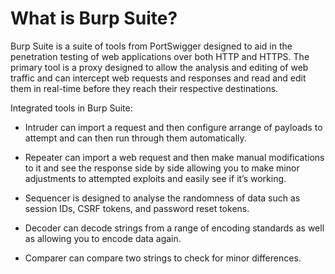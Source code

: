 # What is Burp Suite?

Burp Suite is a suite of tools from PortSwigger designed to aid in the penetration testing of web applications over both HTTP and HTTPS. The primary tool is a proxy designed to allow the analysis and editing of web traffic and can intercept web requests and responses and read and edit them in real-time before they reach their respective destinations.

Integrated tools in Burp Suite:

- Intruder can import a request and then configure arrange of payloads to attempt and can then run through them automatically.

- Repeater can import a web request and then make manual modifications to it and see the response side by side allowing you to make minor adjustments to attempted exploits and easily see if it’s working.

- Sequencer is designed to analyse the randomness of data such as session IDs, CSRF tokens, and password reset tokens.

- Decoder can decode strings from a range of encoding standards as well as allowing you to encode data again.

- Comparer can compare two strings to check for minor differences.
